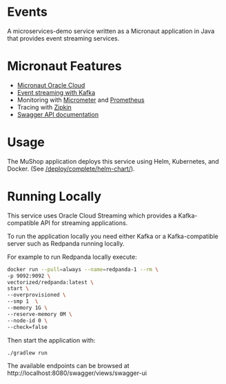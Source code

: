 # Events

A microservices-demo service written as a Micronaut application in Java that provides event streaming services.

# Micronaut Features

* [Micronaut Oracle Cloud](https://micronaut-projects.github.io/micronaut-oracle-cloud/latest/guide/)
* [Event streaming with Kafka](https://micronaut-projects.github.io/micronaut-kafka/latest/guide/)
* Monitoring with [Micrometer](https://micrometer.io/) and [Prometheus](https://prometheus.io/)
* Tracing with [Zipkin](https://zipkin.io/)
* [Swagger API documentation](https://micronaut-projects.github.io/micronaut-openapi/latest/guide/)


# Usage

The MuShop application deploys this service using Helm, Kubernetes, and Docker. (See
[/deploy/complete/helm-chart/](https://github.com/pgressa/oraclecloud-cloudnative/tree/master/deploy/complete/helm-chart)).

# Running Locally

This service uses Oracle Cloud Streaming which provides a Kafka-compatible API for streaming applications.

To run the application locally you need either Kafka or a Kafka-compatible server such as Redpanda running locally. 

For example to run Redpanda locally execute:

```bash
docker run --pull=always --name=redpanda-1 --rm \
-p 9092:9092 \
vectorized/redpanda:latest \
start \
--overprovisioned \
--smp 1  \
--memory 1G \
--reserve-memory 0M \
--node-id 0 \
--check=false
```

Then start the application with:

```bash
./gradlew run
```

The available endpoints can be browsed at http://localhost:8080/swagger/views/swagger-ui